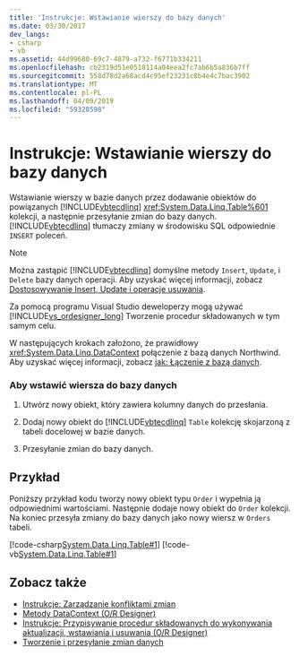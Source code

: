```yaml
---
title: 'Instrukcje: Wstawianie wierszy do bazy danych'
ms.date: 03/30/2017
dev_langs:
- csharp
- vb
ms.assetid: 44d99680-69c7-4879-a732-f6771b334211
ms.openlocfilehash: cb2319d51e0518114a04eea2fc7ab6b5a836b7ff
ms.sourcegitcommit: 558d78d2a68acd4c95ef23231c8b4e4c7bac3902
ms.translationtype: MT
ms.contentlocale: pl-PL
ms.lasthandoff: 04/09/2019
ms.locfileid: "59328598"
---
```

# <a name="how-to-insert-rows-into-the-database"></a>Instrukcje: Wstawianie wierszy do bazy danych
Wstawianie wierszy w bazie danych przez dodawanie obiektów do powiązanych [!INCLUDE[vbtecdlinq](../../../../../../includes/vbtecdlinq-md.md)] <xref:System.Data.Linq.Table%601> kolekcji, a następnie przesyłanie zmian do bazy danych. [!INCLUDE[vbtecdlinq](../../../../../../includes/vbtecdlinq-md.md)] tłumaczy zmiany w środowisku SQL odpowiednie `INSERT` poleceń.  
  
> [!NOTE]
>  Można zastąpić [!INCLUDE[vbtecdlinq](../../../../../../includes/vbtecdlinq-md.md)] domyślne metody `Insert`, `Update`, i `Delete` bazy danych operacji. Aby uzyskać więcej informacji, zobacz [Dostosowywanie Insert, Update i operacje usuwania](../../../../../../docs/framework/data/adonet/sql/linq/customizing-insert-update-and-delete-operations.md).  
>   
>  Za pomocą programu Visual Studio deweloperzy mogą używać [!INCLUDE[vs_ordesigner_long](../../../../../../includes/vs-ordesigner-long-md.md)] Tworzenie procedur składowanych w tym samym celu.  
  
 W następujących krokach założono, że prawidłowy <xref:System.Data.Linq.DataContext> połączenie z bazą danych Northwind. Aby uzyskać więcej informacji, zobacz [jak: Łączenie z bazą danych](../../../../../../docs/framework/data/adonet/sql/linq/how-to-connect-to-a-database.md).  
  
### <a name="to-insert-a-row-into-the-database"></a>Aby wstawić wiersza do bazy danych  
  
1. Utwórz nowy obiekt, który zawiera kolumny danych do przesłania.  
  
2. Dodaj nowy obiekt do [!INCLUDE[vbtecdlinq](../../../../../../includes/vbtecdlinq-md.md)] `Table` kolekcję skojarzoną z tabeli docelowej w bazie danych.  
  
3. Przesyłanie zmian do bazy danych.  
  
## <a name="example"></a>Przykład  
 Poniższy przykład kodu tworzy nowy obiekt typu `Order` i wypełnia ją odpowiednimi wartościami. Następnie dodaje nowy obiekt do `Order` kolekcji. Na koniec przesyła zmiany do bazy danych jako nowy wiersz w `Orders` tabeli.  
  
 [!code-csharp[System.Data.Linq.Table#1](../../../../../../samples/snippets/csharp/VS_Snippets_Data/system.data.linq.table/cs/program.cs#1)]
 [!code-vb[System.Data.Linq.Table#1](../../../../../../samples/snippets/visualbasic/VS_Snippets_Data/system.data.linq.table/vb/module1.vb#1)]  
  
## <a name="see-also"></a>Zobacz także

- [Instrukcje: Zarządzanie konfliktami zmian](../../../../../../docs/framework/data/adonet/sql/linq/how-to-manage-change-conflicts.md)
- [Metody DataContext (O/R Designer)](/visualstudio/data-tools/datacontext-methods-o-r-designer)
- [Instrukcje: Przypisywanie procedur składowanych do wykonywania aktualizacji, wstawiania i usuwania (O/R Designer)](/visualstudio/data-tools/how-to-assign-stored-procedures-to-perform-updates-inserts-and-deletes-o-r-designer)
- [Tworzenie i przesyłanie zmian danych](../../../../../../docs/framework/data/adonet/sql/linq/making-and-submitting-data-changes.md)
